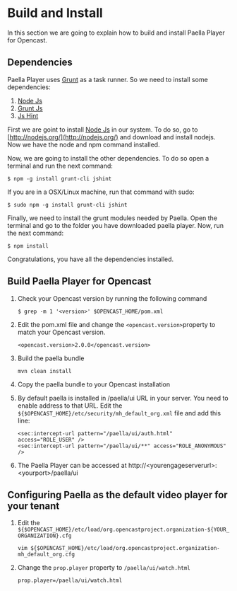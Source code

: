 # Build and Install

In this section we are going to explain how to build and install Paella Player for Opencast.

## Dependencies

Paella Player uses [Grunt](http://gruntjs.com/) as a task runner. So we need to install some dependencies:

1. [Node Js](http://nodejs.org/)
2. [Grunt Js](http://gruntjs.com/)
3. [Js Hint](http://www.jshint.com/)

First we are goint to install [Node Js](http://nodejs.org/) in our system. To do so, go to [http://nodejs.org/](http://nodejs.org/) and download and install nodejs.
Now we have the node and npm command installed.

Now, we are going to install the other dependencies. To do so open a terminal and run the next command:

	$ npm -g install grunt-cli jshint
	
If you are in a OSX/Linux machine, run that command with sudo:

	$ sudo npm -g install grunt-cli jshint


Finally, we need to install the grunt modules needed by Paella. Open the terminal and go to the folder you have downloaded paella player.
Now, run the next command:

	$ npm install

Congratulations, you have all the dependencies installed.	


## Build Paella Player for Opencast

1. Check your Opencast version by running the following command

    `$ grep -m 1 '<version>' $OPENCAST_HOME/pom.xml`

2. Edit the pom.xml file and change the `<opencast.version>`property to match your Opencast version.

    `<opencast.version>2.0.0</opencast.version>`

3. Build the paella bundle

    `mvn clean install`

4. Copy the paella bundle to your Opencast installation

5. By default paella is installed in /paella/ui URL in your server. You need to enable address to that URL. Edit the `${$OPENCAST_HOME}/etc/security/mh_default_org.xml` file and add this line:

    ```
    <sec:intercept-url pattern="/paella/ui/auth.html" access="ROLE_USER" />
    <sec:intercept-url pattern="/paella/ui/**" access="ROLE_ANONYMOUS" />
    ```
    
6. The Paella Player can be accessed at http://\<yourengageserverurl\>:\<yourport\>/paella/ui

## Configuring Paella as the default video player for your tenant

1. Edit the `${$OPENCAST_HOME}/etc/load/org.opencastproject.organization-${YOUR_ORGANIZATION}.cfg`

	`vim ${$OPENCAST_HOME}/etc/load/org.opencastproject.organization-mh_default_org.cfg`

2. Change the `prop.player` property to `/paella/ui/watch.html`

    `prop.player=/paella/ui/watch.html`
 
